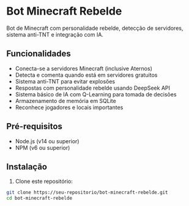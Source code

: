 # Bot Minecraft Rebelde

Bot de Minecraft com personalidade rebelde, detecção de servidores, sistema anti-TNT e integração com IA.

## Funcionalidades

- Conecta-se a servidores Minecraft (inclusive Aternos)
- Detecta e comenta quando está em servidores gratuitos
- Sistema anti-TNT para evitar explosões
- Respostas com personalidade rebelde usando DeepSeek API
- Sistema básico de IA com Q-Learning para tomada de decisões
- Armazenamento de memória em SQLite
- Reconhece jogadores e locais importantes

## Pré-requisitos

- Node.js (v14 ou superior)
- NPM (v6 ou superior)

## Instalação

1. Clone este repositório:
```bash
git clone https://seu-repositorio/bot-minecraft-rebelde.git
cd bot-minecraft-rebelde
